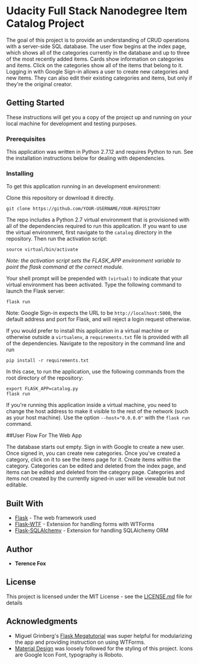 # Udacity Full Stack Nanodegree Item Catalog Project

The goal of this project is to provide an understanding of CRUD operations with a server-side SQL database. The user flow begins at the index page, which shows all of the categories currently in the database and up to three of the most recently added items. Cards show information on categories and items. Click on the categories show all of the items that belong to it. Logging in with Google Sign-in allows a user to create new categories and new items. They can also edit their existing categories and items, but only if they're the original creator.

## Getting Started

These instructions will get you a copy of the project up and running on your local machine for development and testing purposes.

### Prerequisites

This application was written in Python 2.7.12 and requires Python to run. See the installation instructions below for dealing with dependencies.

### Installing

To get this application running in an development environment:

Clone this repository or download it directly.

```
git clone https://github.com/YOUR-USERNAME/YOUR-REPOSITORY
```

The repo includes a Python 2.7 virtual environment that is provisioned with all of the dependencies required to run this application. If you want to use the virtual environment, first navigate to the `catalog` directory in the repository. Then run the activation script:

```
source virtual/bin/activate
```
*Note: the activation script sets the FLASK_APP environment variable to point the flask command at the correct module.*

Your shell prompt will be prepended with `(virtual)` to indicate that your virtual environment has been activated. Type the following command to launch the Flask server:

```
flask run
```

Note: Google Sign-in expects the URL to be `http://localhost:5000`, the default address and port for Flask, and will reject a login request otherwise.

If you would prefer to install this application in a virtual machine or otherwise outside a `virtualenv`,
a `requirements.txt` file is provided with all of the dependencies. Navigate to the repository in the command line and run
```
pip install -r requirements.txt
```
In this case, to run the application, use the following commands from the root directory of the repository:
```
export FLASK_APP=catalog.py
flask run
```
If you're running this application inside a virtual machine, you need to change the host address to make it visible to the rest of the network (such as your host machine). Use the option `--host="0.0.0.0"` with the `flask run` command.


##User Flow For The Web App

The database starts out empty. Sign in with Google to create a new user. Once signed in, you can create new categories. Once you've created a category, click on it to see the items page for it. Create items within the category. Categories can be edited and deleted from the index page, and items can be edited and deleted from the category page. Categories and items not created by the currently signed-in user will be viewable but not editable.

## Built With

* [Flask](http://flask.pocoo.org/docs/0.12/) - The web framework used
* [Flask-WTF](https://flask-wtf.readthedocs.io/en/stable/) - Extension for handling forms with WTForms
* [Flask-SQLAlchemy](http://flask-sqlalchemy.pocoo.org/2.3/) - Extension for handling SQLAlchemy ORM

## Author

* **Terence Fox**


## License

This project is licensed under the MIT License - see the [LICENSE.md](LICENSE.md) file for details

## Acknowledgments

* Miguel Grinberg's [Flask Megatutorial](https://blog.miguelgrinberg.com/post/the-flask-mega-tutorial-part-i-hello-world) was super helpful for modularizing the app and providing instruction on using WTForms.
* [Material Design](https://material.io/) was loosely followed for the styling of this project. Icons are Google Icon Font, typography is Roboto.
